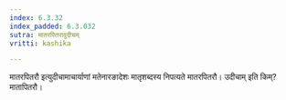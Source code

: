```yaml
---
index: 6.3.32
index_padded: 6.3.032
sutra: मातरपितरावुदीचम्
vritti: kashika

---
```

मातरपितरौ इत्युदीचामाचार्याणां मतेनारङादेशः मातृशब्दस्य निपत्यते मातरपितरौ। उदीचाम् इति किम्? मातापितरौ।